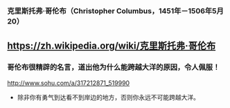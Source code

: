 ### 克里斯托弗·哥伦布（Christopher Columbus，1451年－1506年5月20）
https://zh.wikipedia.org/wiki/克里斯托弗·哥伦布
---
### 哥伦布很精辟的名言，道出他为什么能跨越大洋的原因，令人佩服！
http://www.sohu.com/a/317212871_519990
- 除非你有勇气到达看不到岸边的地方，否则你永远不可能跨越大洋。